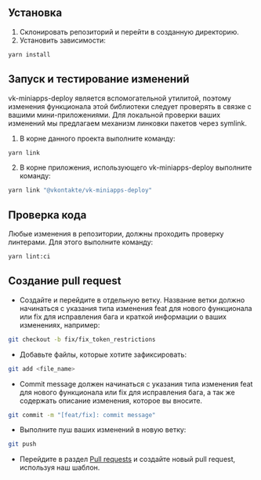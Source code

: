 ## Установка

1. Склонировать репозиторий и перейти в созданную директорию.
2. Установить зависимости:
```sh
yarn install
```

## Запуск и тестирование изменений

vk-miniapps-deploy является вспомогательной утилитой, поэтому изменения функционала этой библиотеки следует проверять в связке с вашими мини-приложениями. Для локальной проверки ваших изменений мы предлагаем механизм линковки пакетов через symlink.

1. В корне данного проекта выполните команду:
```sh
yarn link
```
2. В корне приложения, использующего vk-miniapps-deploy выполните команду:
```sh
yarn link "@vkontakte/vk-miniapps-deploy"
```

## Проверка кода

Любые изменения в репозитории, должны проходить проверку линтерами. Для этого выполните команду:
```sh
yarn lint:ci
```

## Создание pull request

- Создайте и перейдите в отдельную ветку. Название ветки должно начинаться с указания типа изменения feat для нового функционала или fix для исправления бага и краткой информации о ваших изменениях, например:
```sh
git checkout -b fix/fix_token_restrictions
```
- Добавьте файлы, которые хотите зафиксировать:
```sh
git add <file_name>
```
- Commit message должен начинаться с указания типа изменения feat для нового функционала или fix для исправления бага, а так же содержать описание изменения, которое вы вносите.
```sh
git commit -m "[feat/fix]: commit message"
```
- Выполните пуш ваших изменений в новую ветку:
```sh
git push
```
- Перейдите в раздел [Pull requests](https://github.com/VKCOM/vk-miniapps-deploy/pulls) и создайте новый pull request, используя наш шаблон.


